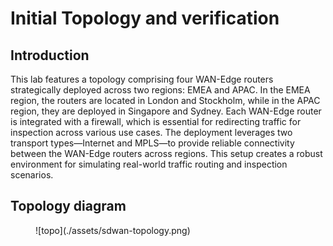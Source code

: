 # Initial Topology and verification

## Introduction
This lab features a topology comprising four WAN-Edge routers strategically deployed across two regions: EMEA and APAC. In the EMEA region, the routers are located in London and Stockholm, while in the APAC region, they are deployed in Singapore and Sydney. Each WAN-Edge router is integrated with a firewall, which is essential for redirecting traffic for inspection across various use cases. The deployment leverages two transport types—Internet and MPLS—to provide reliable connectivity between the WAN-Edge routers across regions. This setup creates a robust environment for simulating real-world traffic routing and inspection scenarios.
## Topology diagram

<figure markdown>
  ![topo](./assets/sdwan-topology.png)
</figure>
